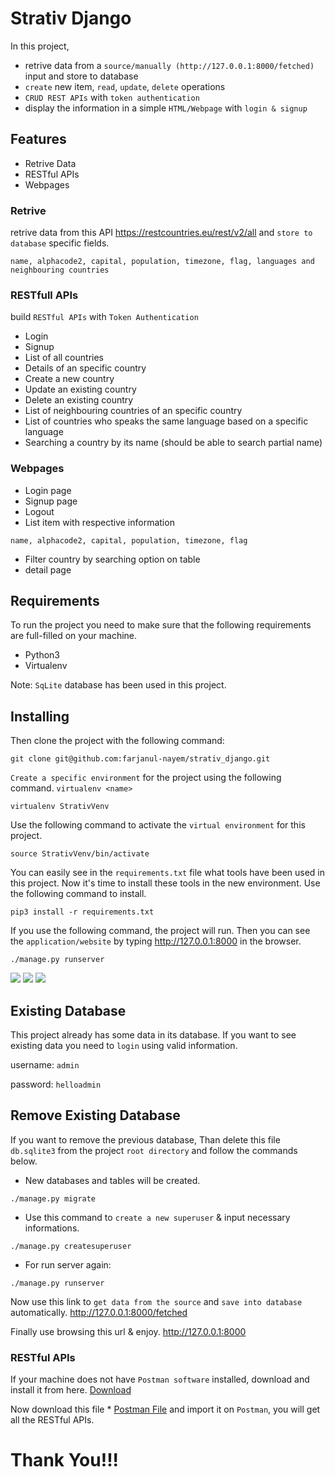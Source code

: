 # Strativ Django
In this project,
* retrive data from a ```source/manually (http://127.0.0.1:8000/fetched)``` input and store to database
* ```create``` new item, ```read```, ```update```, ```delete``` operations
* ```CRUD REST APIs``` with ```token authentication```
* display the information in a simple ```HTML/Webpage``` with ```login & signup```

## Features
* Retrive Data
* RESTful APIs
* Webpages

### Retrive
 retrive data from this API https://restcountries.eu/rest/v2/all and ```store to database``` specific fields.
 ```
 name, alphacode2, capital, population, timezone, flag, languages and neighbouring countries
 ```

### RESTfull APIs
build ```RESTful APIs``` with ```Token Authentication```
* Login
* Signup
* List of all countries
* Details of an specific country
* Create a new country
* Update an existing country
* Delete an existing country
* List of neighbouring countries of an specific country
* List of countries who speaks the same language based on a specific language
* Searching a country by its name (should be able to search partial name)

### Webpages
* Login page
* Signup page
* Logout
* List item with respective information
```
name, alphacode2, capital, population, timezone, flag
```
* Filter country by searching option on table
* detail page

## Requirements

To run the project you need to make sure that the following requirements are full-filled on your machine.
* Python3
* Virtualenv

Note: ```SqLite``` database has been used in this project.

## Installing

Then clone the project with the following command:
```
git clone git@github.com:farjanul-nayem/strativ_django.git
```

```Create a specific environment``` for the project using the following command. ```virtualenv <name>```
```
virtualenv StrativVenv
```

Use the following command to activate the ```virtual environment``` for this project.
```
source StrativVenv/bin/activate
```

You can easily see in the ```requirements.txt``` file what tools have been used in this project. Now it's time to install these tools in the new environment. Use the following command to install.
```
pip3 install -r requirements.txt
```

If you use the following command, the project will run. Then you can see the ```application/website``` by typing http://127.0.0.1:8000 in the browser.
```
./manage.py runserver
```

<img src="https://github.com/farjanul-nayem/strativ_django/blob/master/demo/Screenshot%201.png?raw=true"/>
<img src="https://github.com/farjanul-nayem/strativ_django/blob/master/demo/Screenshot%202.png?raw=true"/>
<img src="https://github.com/farjanul-nayem/strativ_django/blob/master/demo/Screenshot%203.png?raw=true"/>

## Existing Database
This project already has some data in its database. 
If you want to see existing data you need to ```login``` using valid information.

username: ```admin```

password: ```helloadmin```

## Remove Existing Database
If you want to remove the previous database, Than delete this file ```db.sqlite3``` from the project ```root directory``` and follow the commands below.

* New databases and tables will be created.
```
./manage.py migrate
```

* Use this command to ```create a new superuser``` & input necessary informations.
```
./manage.py createsuperuser
```

* For run server again:
```
./manage.py runserver
```

Now use this link to ```get data from the source``` and ```save into database``` automatically. http://127.0.0.1:8000/fetched

Finally use browsing this url & enjoy. http://127.0.0.1:8000

### RESTful APIs
If your machine does not have ```Postman software``` installed, download and install it from here. [Download](https://www.postman.com/downloads/)

Now download this file * [Postman File](https://github.com/farjanul-nayem/strativ_django/blob/master/demo/Strativ.postman_collection.json) and import it on ```Postman```, you will get all the RESTful APIs.


# Thank You!!!

